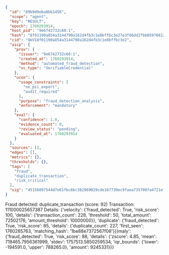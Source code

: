 ```json
{
  "id": "89b9d9eba8bb1456",
  "scope": "agent",
  "key": "RESULT",
  "epoch": 1760293914,
  "host_pid": "9e6742732c60:1",
  "hash": "8f01190a854a3144790a162d4fb3c1e0bffbc3e27e3f86dd2fbb059768120571",
  "cid": "QmV18f01190a854a3144790a162d4fb3c1e0bffbc3e2",
  "aicp": {
    "prov": {
      "issuer": "9e6742732c60:1",
      "created_at": 1760293914,
      "method": "automated_fraud_detection",
      "vc_type": "VerifiableCredential"
    },
    "ucon": {
      "usage_constraints": [
        "no_pii_export",
        "audit_required"
      ],
      "purpose": "fraud_detection_analysis",
      "enforcement": "mandatory"
    },
    "eval": {
      "confidence": 1.0,
      "evidence_count": 0,
      "review_status": "pending",
      "evaluated_at": 1760293914
    }
  },
  "sources": [],
  "edges": [],
  "metrics": {},
  "thresholds": {},
  "tags": [
    "fraud",
    "duplicate_transaction",
    "risk_critical"
  ],
  "sig": "45156897544d7e61fbc6bc382969029cde167739ec9faea735708fa4721ef2ab"
}
```

Fraud detected: duplicate_transaction (score: 92)
Transaction: 111000025657387
Details: {'velocity': {'fraud_detected': True, 'risk_score': 100, 'details': {'transaction_count': 228, 'threshold': 50, 'total_amount': 72502176, 'amount_threshold': 10000000}}, 'duplicate': {'fraud_detected': True, 'risk_score': 85, 'details': {'duplicate_count': 227, 'first_seen': 1760285763, 'matching_hash': '1be88e7372567f08'}}}maly': {'fraud_detected': True, 'risk_score': 88, 'details': {'zscore': 4.85, 'mean': 719465.7956361999, 'stdev': 1757513.5850259534, 'iqr_bounds': {'lower': -194591.0, 'upper': 788265.0}, 'amount': 9245331}}}